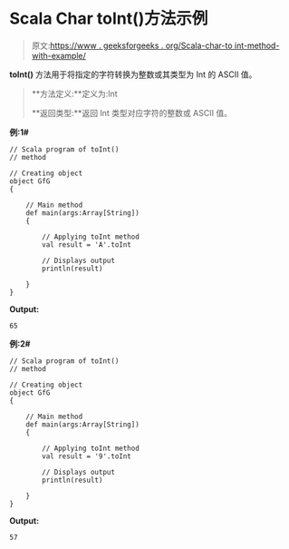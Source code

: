 # Scala Char toInt()方法示例

> 原文:[https://www . geeksforgeeks . org/Scala-char-to int-method-with-example/](https://www.geeksforgeeks.org/scala-char-toint-method-with-example/)

**toInt()** 方法用于将指定的字符转换为整数或其类型为 Int 的 ASCII 值。

> **方法定义:**定义为:Int
> 
> **返回类型:**返回 Int 类型对应字符的整数或 ASCII 值。

**例:1#**

```
// Scala program of toInt()
// method

// Creating object
object GfG
{ 

    // Main method
    def main(args:Array[String])
    {

        // Applying toInt method
        val result = 'A'.toInt

        // Displays output
        println(result)

    }
} 
```

**Output:**

```
65

```

**例:2#**

```
// Scala program of toInt()
// method

// Creating object
object GfG
{ 

    // Main method
    def main(args:Array[String])
    {

        // Applying toInt method
        val result = '9'.toInt

        // Displays output
        println(result)

    }
} 
```

**Output:**

```
57

```